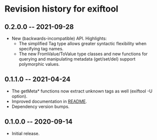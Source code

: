 # Revision history for exiftool

## 0.2.0.0 -- 2021-09-28

* New (backwards-incompatible) API. Highlights:
  * The simplified Tag type allows greater syntactic flexibility when specifying
    tag names.
  * The new FromValue/ToValue type classes and new functions for querying and
    manipulating metadata (get/set/del) support polymorphic values.

## 0.1.1.0 -- 2021-04-24

* The getMeta* functions now extract unknown tags as well (exiftool -U option).
* Improved documentation in [README](README.md).
* Dependency version bumps.

## 0.1.0.0 -- 2020-09-14

* Initial release.
